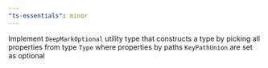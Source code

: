 ```yaml
---
"ts-essentials": minor
---
```


Implement `DeepMarkOptional` utility type that constructs a type by picking all properties from type `Type` where
properties by paths `KeyPathUnion` are set as optional
